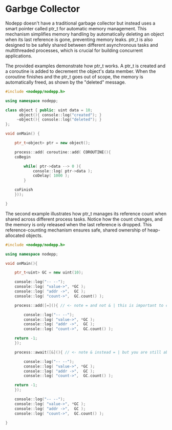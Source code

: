 # Garbge Collector

Nodepp doesn't have a traditional garbage collector but instead uses a smart pointer called ptr_t for automatic memory management. This mechanism simplifies memory handling by automatically deleting an object when its last reference is gone, preventing memory leaks. ptr_t is also designed to be safely shared between different asynchronous tasks and multithreaded processes, which is crucial for building concurrent applications.

The provided examples demonstrate how ptr_t works. A ptr_t is created and a coroutine is added to decrement the object's data member. When the coroutine finishes and the ptr_t goes out of scope, the memory is automatically freed, as shown by the "deleted" message.

```cpp
#include <nodepp/nodepp.h>

using namespace nodepp;

class object { public: uint data = 10;
      object(){ console::log("created"); }
     ~object(){ console::log("deleted"); }
};

void onMain() {

    ptr_t<object> ptr = new object();

    process::add( coroutine::add( COROUTINE(){
    coBegin

        while( ptr->data --> 0 ){
            console::log( ptr->data );
            coDelay( 1000 );
        }

    coFinish
    }));

}
```

 The second example illustrates how ptr_t manages its reference count when shared across different process tasks. Notice how the count changes, and the memory is only released when the last reference is dropped. This reference-counting mechanism ensures safe, shared ownership of heap-allocated objects.

```cpp
#include <nodepp/nodepp.h>

using namespace nodepp;

void onMain(){

    ptr_t<uint> GC = new uint(10);

    console::log("-- --");
    console::log( "value->", *GC );
    console::log( "addr ->",  GC );
    console::log( "count->",  GC.count() );

    process::add([=](){ // <- note = and not & | this is important to correctly share the memory across tasks

        console::log("-- --");
        console::log( "value->", *GC );
        console::log( "addr ->",  GC );
        console::log( "count->",  GC.count() );

    return -1;
    });

    process::await([&](){ // <- note & instead = | but you are still able to use =

        console::log("-- --");
        console::log( "value->", *GC );
        console::log( "addr ->",  GC );
        console::log( "count->",  GC.count() );

    return -1;
    });

    console::log("-- --");
    console::log( "value->", *GC );
    console::log( "addr ->",  GC );
    console::log( "count->",  GC.count() );

}
```
